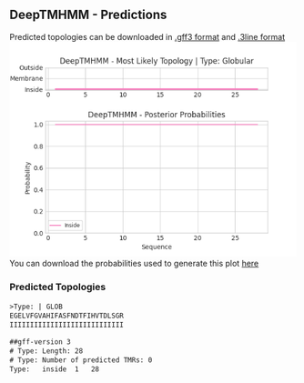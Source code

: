## DeepTMHMM - Predictions
Predicted topologies can be downloaded in [.gff3 format](TMRs.gff3) and [.3line format](predicted_topologies.3line)
![picture](plot.png)
You can download the probabilities used to generate this plot [here](Type:_probs.csv)
### Predicted Topologies
```
>Type: | GLOB
EGELVFGVAHIFASFNDTFIHVTDLSGR
IIIIIIIIIIIIIIIIIIIIIIIIIIII

```


```
##gff-version 3
# Type: Length: 28
# Type: Number of predicted TMRs: 0
Type:	inside	1	28				

```
